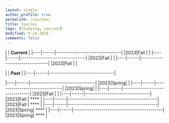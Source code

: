 ```yaml
---
layout: single
author_profile: true
permalink: /courses/
title: Courses
tags: [Studying, courses]
modified: 9-14-2019
comments: false
---
```



|           | **Current**                    |
|----|------|--------------------------------|
|2023|Fall  | **<a href=""></a>**         |
|----|------|--------------------------------|
|2023|Fall  | **<a href="/ds98/"></a>** |
|----|------|--------------------------------|
|2023|Fall  | **<a href=""></a>** |


|           | **Past**                       |
|----|------|--------------------------------|
<!-- |2023|Spring| **<a href="/ad97/"></a>**         | -->
|----|------|--------------------------------|
|2023|Spring| **<a href="/ap97/"></a>** |
|----|------|--------------------------------|
|2023|Spring| **<a href="/nlp97/"></a>** |
|----|------|--------------------------------|
|2023|Fall  | **<a href="/ds97/"></a>**            |
|----|------|--------------------------------|
|2023|Fall  | **** |
|----|------|--------------------------------------------|
|2023|Fall  | **** |
|----|------|--------------------------------------------|
|2023|Spring| ****             |
|----|------|--------------------------------------------|
|2023|Spring| **** |
